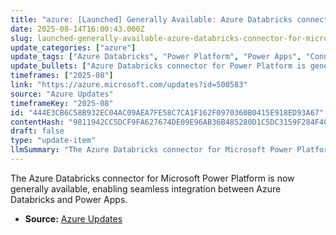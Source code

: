 ```yaml
---
title: "azure: [Launched] Generally Available: Azure Databricks connector for Microsoft Power Platform"
date: 2025-08-14T16:00:43.000Z
slug: launched-generally-available-azure-databricks-connector-for-microsoft-power-platform
update_categories: ["azure"]
update_tags: ["Azure Databricks", "Power Platform", "Power Apps", "Connector", "General Availability"]
update_bullets: ["Azure Databricks connector for Power Platform is generally available.", "Allows easy connection between Azure Databricks and Microsoft Power Apps.", "Supports real-time data access without requiring data copying."]
timeframes: ["2025-08"]
link: "https://azure.microsoft.com/updates?id=500583"
source: "Azure Updates"
timeframeKey: "2025-08"
id: "444E3CB6C58B932EC04AC09AEA7FE58C7CA1F162F0970360B0415E918ED93A67"
contentHash: "9811942CC5DCF9FA627674DE09E96AB36B485280D1C5DC3159F284F40B6ED691"
draft: false
type: "update-item"
llmSummary: "The Azure Databricks connector for Microsoft Power Platform is now generally available, enabling seamless integration between Azure Databricks and Power Apps."
---
```


The Azure Databricks connector for Microsoft Power Platform is now generally available, enabling seamless integration between Azure Databricks and Power Apps.

- **Source:** [Azure Updates](https://azure.microsoft.com/updates?id=500583)
